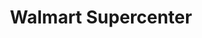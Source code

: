 ---
title: "Walmart Supercenter"
url: /frisco/walmart-supercenter-stonebrook-parkway/
shop: Supermarkt
---